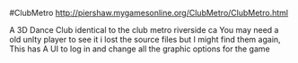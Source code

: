 #ClubMetro
http://piershaw.mygamesonline.org/ClubMetro/ClubMetro.html 

A 3D Dance Club identical to the club metro riverside ca You may need a old unlty player to see it i lost the source files but I might find them again, This has A UI to log in and change all the graphic options for the game
